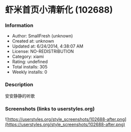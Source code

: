 # 虾米首页小清新化 (102688)

### Information
- Author: SmallFresh (unknown)
- Created at: unknown
- Updated at: 6/24/2014, 4:38:07 AM
- License: NO-REDISTRIBUTION
- Category: xiami
- Rating: undefined
- Total installs: 305
- Weekly installs: 0


### Description
安安静静的听歌


### Screenshots (links to userstyles.org)
![https://userstyles.org/style_screenshots/102688-after.png](https://userstyles.org/style_screenshots/102688-after.png)


